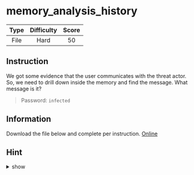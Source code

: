 # memory_analysis_history

| Type | Difficulty | Score |
| :--: | :--------: | :---: |
| File |    Hard    |  50   |

## Instruction

We got some evidence that the user communicates with the threat actor. So, we need to drill down inside the memory and find the message. What message is it?

> Password: `infected`

## Information

Download the file below and complete per instruction.
[Online](https://storage.googleapis.com/secplayground-forensic/memory%20forensic%20lab/event/memory_analysis_history.zip)

## Hint

<details>
<summary>show</summary>
Living off the Land
</details>
